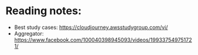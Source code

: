 # Reading notes:
- Best study cases: https://cloudjourney.awsstudygroup.com/vi/
- Aggregator: https://www.facebook.com/100040398945093/videos/199337549751721/